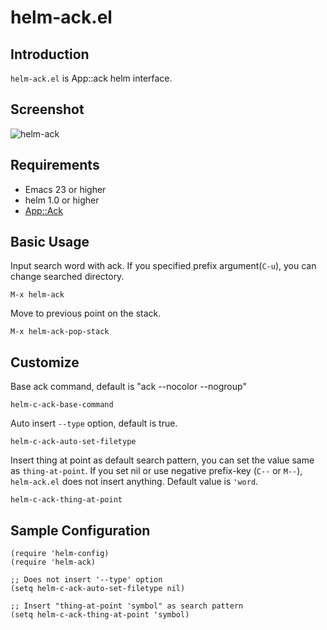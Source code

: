 # helm-ack.el

## Introduction
`helm-ack.el` is App::ack helm interface.

## Screenshot

![helm-ack](https://github.com/syohex/emacs-helm-ack/raw/master/image/helm-ack.png)


## Requirements

* Emacs 23 or higher
* helm 1.0 or higher
* [App::Ack](https://metacpan.org/module/ack)


## Basic Usage

Input search word with ack. If you specified prefix argument(`C-u`), you can
change searched directory.

    M-x helm-ack

Move to previous point on the stack.

    M-x helm-ack-pop-stack


## Customize

Base ack command, default is "ack --nocolor --nogroup"

    helm-c-ack-base-command

Auto insert `--type` option, default is true.

    helm-c-ack-auto-set-filetype

Insert thing at point as default search pattern, you can set the value
same as `thing-at-point`. If you set nil or use negative prefix-key
(`C--` or `M--`), `helm-ack.el` does not insert anything.
Default value is `'word`.

    helm-c-ack-thing-at-point


## Sample Configuration

```` elisp
(require 'helm-config)
(require 'helm-ack)

;; Does not insert '--type' option
(setq helm-c-ack-auto-set-filetype nil)

;; Insert "thing-at-point 'symbol" as search pattern
(setq helm-c-ack-thing-at-point 'symbol)
````
